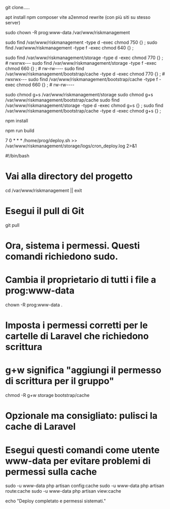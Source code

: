 
git clone.....

apt install npm composer vite
a2enmod rewrite (con più siti su stesso server)


sudo chown -R prog:www-data /var/www/riskmanagement

sudo find /var/www/riskmanagement -type d -exec chmod 750 {} \;
sudo find /var/www/riskmanagement -type f -exec chmod 640 {} \;


sudo find /var/www/riskmanagement/storage -type d -exec chmod 770 {} \; # rwxrwx---
sudo find /var/www/riskmanagement/storage -type f -exec chmod 660 {} \; # rw-rw----
sudo find /var/www/riskmanagement/bootstrap/cache -type d -exec chmod 770 {} \; # rwxrwx---
sudo find /var/www/riskmanagement/bootstrap/cache -type f -exec chmod 660 {} \; # rw-rw----

sudo chmod g+s /var/www/riskmanagement/storage
sudo chmod g+s /var/www/riskmanagement/bootstrap/cache
sudo find /var/www/riskmanagement/storage -type d -exec chmod g+s {} \;
sudo find /var/www/riskmanagement/bootstrap/cache -type d -exec chmod g+s {} \;

npm install

npm run build


7 0 * * * /home/prog/deploy.sh >> /var/www/riskmanagement/storage/logs/cron_deploy.log 2>&1


#!/bin/bash

# Vai alla directory del progetto
cd /var/www/riskmanagement || exit

# Esegui il pull di Git
git pull

# Ora, sistema i permessi. Questi comandi richiedono sudo.
# Cambia il proprietario di tutti i file a prog:www-data
chown -R prog:www-data .

# Imposta i permessi corretti per le cartelle di Laravel che richiedono scrittura
# g+w significa "aggiungi il permesso di scrittura per il gruppo"
chmod -R g+w storage bootstrap/cache

# Opzionale ma consigliato: pulisci la cache di Laravel
# Esegui questi comandi come utente www-data per evitare problemi di permessi sulla cache
sudo -u www-data php artisan config:cache
sudo -u www-data php artisan route:cache
sudo -u www-data php artisan view:cache

echo "Deploy completato e permessi sistemati."
